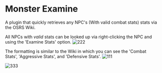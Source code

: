 # Monster Examine
A plugin that quickly retrieves any NPC's (With valid combat stats) stats via the OSRS Wiki.

All NPCs with *valid* stats can be looked up via right-clicking the NPC and using the 'Examine Stats' option. 
![222](https://github.com/sethks/runelite-examine-plugin/assets/83570832/33032e68-6e98-4e60-8b35-27cae5a47b82)


The formatting is similar to the Wiki in which you can see the 'Combat Stats', 'Aggressive Stats', and 'Defensive Stats'.
![111](https://github.com/sethks/runelite-examine-plugin/assets/83570832/a0a56310-ed61-4e35-8e1a-8bfd392aba2f)

![333](https://github.com/sethks/runelite-examine-plugin/assets/83570832/0e8cdce1-487a-447d-b3f4-f1108318b693)

